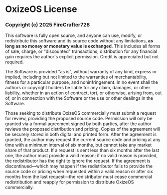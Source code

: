 # OxizeOS License

### Copyright (c) 2025 FireCrafter728

This software is fully open source, and anyone can use, modify, or redistribute this software and its source code without any limitations, **as long as no money or monetary value is exchanged**. This includes all forms of sale, charge, or "discounted" transactions; distribution for any financial gain requires the author's explicit permission. Credit is appreciated but not required.

The Software is provided "as is", without warranty of any kind, express or implied, including but not limited to the warranties of merchantability, fitness for a particular purpose, and noninfringement. In no event shall the authors or copyright holders be liable for any claim, damages, or other liability, whether in an action of contract, tort, or otherwise, arising from, out of, or in connection with the Software or the use or other dealings in the Software.

Those seeking to distribute OxizeOS commercially must submit a request for review, providing the proposed source code. Permission will only be granted via a formal agreement signed by both parties, after the author reviews the proposed distribution and pricing. Copies of the agreement will be securely stored in both digital and printed form. After the agreement is granted, the author may request the current source code and pricing at any time with a minimum interval of six months, but cannot take any market share of that product. If a request is sent less than six months after the last one, the author must provide a valid reason; if no valid reason is provided, the redistributor has the right to ignore the request. If the agreement is discontinued—which may happen if the redistributor fails to provide the source code or pricing when requested within a valid reason or after six months from the last request—the redistributor must cease commercial redistribution and reapply for permission to distribute OxizeOS commercially.